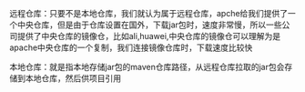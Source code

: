 

远程仓库：只要不是本地仓库，我们就认为属于远程仓库，apche给我们提供了一个中央仓库，但是由于仓库设置在国外，下载jar包时，速度非常慢，所以一些公司提供了中央仓库的镜像仓，比如ali,huawei,中央仓库的镜像仓可以理解为是apache中央仓库的一个复制，我们连接镜像仓库时，下载速度比较快


本地仓库：就是指本地存储jar包的maven仓库路径，从远程仓库拉取的jar包会存储到本地仓库，然后供项目引用
